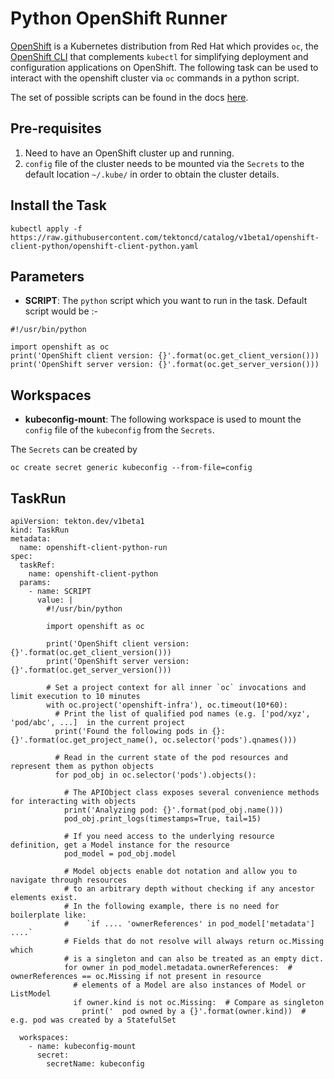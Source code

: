 # Python OpenShift Runner
[OpenShift](http://www.openshift.com) is a Kubernetes distribution from Red Hat which provides `oc`, the [OpenShift CLI](https://docs.openshift.com/container-platform/4.1/cli_reference/getting-started-cli.html) that complements `kubectl` for simplifying deployment and configuration applications on OpenShift.
The following task can be used to interact with the openshift cluster via `oc` commands in a python script.

The set of possible scripts can be found in the docs [here](https://github.com/openshift/openshift-client-python/blob/master/README.md#usage). 

## Pre-requisites

1. Need to have an OpenShift cluster up and running.
2. `config` file of the cluster needs to be mounted via the `Secrets` to the default location `~/.kube/` in order to obtain the cluster details.

## Install the Task
```
kubectl apply -f https://raw.githubusercontent.com/tektoncd/catalog/v1beta1/openshift-client-python/openshift-client-python.yaml
```

## Parameters

* **SCRIPT**: The `python` script which you want to run in the task. Default script would be :-
```
#!/usr/bin/python

import openshift as oc
print('OpenShift client version: {}'.format(oc.get_client_version()))
print('OpenShift server version: {}'.format(oc.get_server_version()))
```

## Workspaces

* **kubeconfig-mount**: The following workspace is used to mount the `config` file of the `kubeconfig` from the `Secrets`.

The `Secrets` can be created by 
```
oc create secret generic kubeconfig --from-file=config
```

## TaskRun

```
apiVersion: tekton.dev/v1beta1
kind: TaskRun
metadata:
  name: openshift-client-python-run
spec:
  taskRef:
    name: openshift-client-python
  params:
    - name: SCRIPT
      value: |
        #!/usr/bin/python

        import openshift as oc

        print('OpenShift client version: {}'.format(oc.get_client_version()))
        print('OpenShift server version: {}'.format(oc.get_server_version()))
        
        # Set a project context for all inner `oc` invocations and limit execution to 10 minutes
        with oc.project('openshift-infra'), oc.timeout(10*60):
          # Print the list of qualified pod names (e.g. ['pod/xyz', 'pod/abc', ...]  in the current project
          print('Found the following pods in {}: {}'.format(oc.get_project_name(), oc.selector('pods').qnames()))

          # Read in the current state of the pod resources and represent them as python objects
          for pod_obj in oc.selector('pods').objects():
            
            # The APIObject class exposes several convenience methods for interacting with objects
            print('Analyzing pod: {}'.format(pod_obj.name()))
            pod_obj.print_logs(timestamps=True, tail=15)
            
            # If you need access to the underlying resource definition, get a Model instance for the resource
            pod_model = pod_obj.model
            
            # Model objects enable dot notation and allow you to navigate through resources
            # to an arbitrary depth without checking if any ancestor elements exist.
            # In the following example, there is no need for boilerplate like:
            #    `if .... 'ownerReferences' in pod_model['metadata'] ....`
            # Fields that do not resolve will always return oc.Missing which 
            # is a singleton and can also be treated as an empty dict.
            for owner in pod_model.metadata.ownerReferences:  # ownerReferences == oc.Missing if not present in resource
              # elements of a Model are also instances of Model or ListModel
              if owner.kind is not oc.Missing:  # Compare as singleton
                print('  pod owned by a {}'.format(owner.kind))  # e.g. pod was created by a StatefulSet
    
  workspaces:
    - name: kubeconfig-mount
      secret:
        secretName: kubeconfig
```